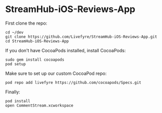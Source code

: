 StreamHub-iOS-Reviews-App
=========================


First clone the repo:

    cd ~/dev
    git clone https://github.com/Livefyre/StreamHub-iOS-Reviews-App.git
    cd StreamHub-iOS-Reviews-App

If you don't have CocoaPods installed, install CocoaPods:

    sudo gem install cocoapods
    pod setup

Make sure to set up our custom CocoaPod repo:

    pod repo add livefyre https://github.com/cocoapods/Specs.git

Finally:

    pod install
    open CommentStream.xcworkspace
